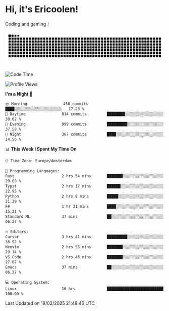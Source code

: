 # Hi, it's Ericoolen!
Coding and gaming！

<picture>
  <source media="(prefers-color-scheme: dark)" srcset="https://raw.githubusercontent.com/Eric-Song-Nop/Eric-Song-Nop/output/github-contribution-grid-snake-dark.svg">
  <source media="(prefers-color-scheme: light)" srcset="https://raw.githubusercontent.com/Eric-Song-Nop/Eric-Song-Nop/output/github-contribution-grid-snake.svg">
  <img alt="github contribution grid snake animation" src="https://raw.githubusercontent.com/Eric-Song-Nop/Eric-Song-Nop/output/github-contribution-grid-snake.svg">
</picture>

<!--START_SECTION:waka-->
![Code Time](http://img.shields.io/badge/Code%20Time-1%2C780%20hrs-blue)

![Profile Views](http://img.shields.io/badge/Profile%20Views-8-blue)

**I'm a Night 🦉** 

```text
🌞 Morning                458 commits         ████░░░░░░░░░░░░░░░░░░░░░   17.23 % 
🌆 Daytime                814 commits         ████████░░░░░░░░░░░░░░░░░   30.62 % 
🌃 Evening                999 commits         █████████░░░░░░░░░░░░░░░░   37.58 % 
🌙 Night                  387 commits         ████░░░░░░░░░░░░░░░░░░░░░   14.56 % 
```


📊 **This Week I Spent My Time On** 

```text
🕑︎ Time Zone: Europe/Amsterdam

💬 Programming Languages: 
Rust                     2 hrs 54 mins       ███████░░░░░░░░░░░░░░░░░░   29.08 % 
Typst                    2 hrs 17 mins       ██████░░░░░░░░░░░░░░░░░░░   22.95 % 
Python                   2 hrs 8 mins        █████░░░░░░░░░░░░░░░░░░░░   21.39 % 
F#                       1 hr 31 mins        ████░░░░░░░░░░░░░░░░░░░░░   15.21 % 
Standard ML              37 mins             ██░░░░░░░░░░░░░░░░░░░░░░░   06.27 % 

🔥 Editors: 
Cursor                   3 hrs 41 mins       █████████░░░░░░░░░░░░░░░░   36.92 % 
Neovim                   2 hrs 55 mins       ███████░░░░░░░░░░░░░░░░░░   29.14 % 
VS Code                  2 hrs 46 mins       ███████░░░░░░░░░░░░░░░░░░   27.67 % 
Emacs                    37 mins             ██░░░░░░░░░░░░░░░░░░░░░░░   06.27 % 

💻 Operating System: 
Linux                    10 hrs              █████████████████████████   100.00 % 
```


 Last Updated on 19/02/2025 21:48:46 UTC
<!--END_SECTION:waka-->
